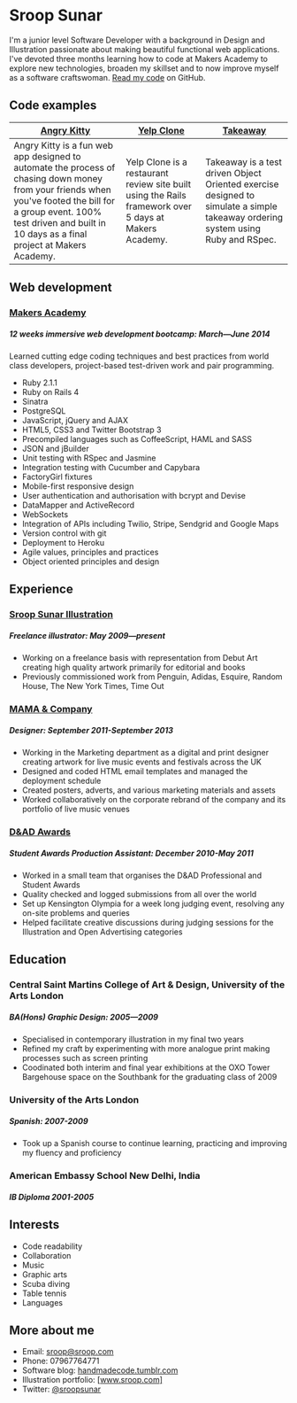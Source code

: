 Sroop Sunar
===========
I'm a junior level Software Developer with a background in Design and Illustration passionate about making beautiful functional web applications. I've devoted three months learning how to code at Makers Academy to explore new technologies, broaden my skillset and to now improve myself as a software craftswoman. [Read my code] on GitHub.

Code examples
-------------

| [Angry Kitty] | [Yelp Clone] | [Takeaway] |
| ------------- | ------------ | ---------- |
| Angry Kitty is a fun web app designed to automate the process of chasing down money from your friends when you've footed the bill for a group event. 100% test driven and built in 10 days as a final project at Makers Academy. | Yelp Clone is a restaurant review site built using the Rails framework over 5 days at Makers Academy. | Takeaway is a test driven Object Oriented exercise designed to simulate a simple takeaway ordering system using Ruby and RSpec. |

Web development
---------------

### [Makers Academy]
##### 12 weeks immersive web development bootcamp: March—June 2014
Learned cutting edge coding techniques and best practices from world class developers, project-based test-driven work and pair programming.

- Ruby 2.1.1
- Ruby on Rails 4
- Sinatra
- PostgreSQL
- JavaScript, jQuery and AJAX
- HTML5, CSS3 and Twitter Bootstrap 3
- Precompiled languages such as CoffeeScript, HAML and SASS
- JSON and jBuilder
- Unit testing with RSpec and Jasmine
- Integration testing with Cucumber and Capybara
- FactoryGirl fixtures
- Mobile-first responsive design
- User authentication and authorisation with bcrypt and Devise
- DataMapper and ActiveRecord
- WebSockets
- Integration of APIs including Twilio, Stripe, Sendgrid and Google Maps
- Version control with git
- Deployment to Heroku
- Agile values, principles and practices
- Object­ oriented principles and design

Experience
---------------

### [Sroop Sunar Illustration]
##### Freelance illustrator: May 2009—present
- Working on a freelance basis with representation from Debut Art creating high quality artwork primarily for editorial and books
- Previously commissioned work from Penguin, Adidas, Esquire, Random House, The New York Times, Time Out

### [MAMA & Company]
##### Designer: September 2011-September 2013
- Working in the Marketing department as a digital and print designer creating artwork for live music events and festivals across the UK
- Designed and coded HTML email templates and managed the deployment schedule
- Created posters, adverts, and various marketing materials and assets
- Worked collaboratively on the corporate rebrand of the company and its portfolio of live music venues

### [D&AD Awards]
##### Student Awards Production Assistant: December 2010-May 2011
- Worked in a small team that organises the D&AD Professional and Student Awards
- Quality checked and logged submissions from all over the world
- Set up Kensington Olympia for a week long judging event, resolving any on-site problems and queries
- Helped facilitate creative discussions during judging sessions for the Illustration and Open Advertising categories

Education
---------

### Central Saint Martins College of Art & Design, University of the Arts London
##### BA(Hons) Graphic Design: 2005—2009
- Specialised in contemporary illustration in my final two years
- Refined my craft by experimenting with more analogue print making processes such as screen printing
- Coodinated both interim and final year exhibitions at the OXO Tower Bargehouse space on the Southbank for the graduating class of 2009

### University of the Arts London
##### Spanish: 2007-2009
- Took up a Spanish course to continue learning, practicing and improving my fluency and proficiency

### American Embassy School New Delhi, India
##### IB Diploma 2001-2005

Interests
---------

- Code readability
- Collaboration
- Music
- Graphic arts
- Scuba diving
- Table tennis
- Languages

More about me
-------------

- Email: sroop@sroop.com
- Phone: 07967764771
- Software blog: [handmadecode.tumblr.com]
- Illustration portfolio: [www.sroop.com]
- Twitter: [@sroopsunar]


[Read my code]:http://github.com/sroop
[Angry Kitty]:http://angrykitty.co.uk/
[Yelp Clone]:http://github.com/sroop/Yelp-Clone
[Takeaway]:https://github.com/sroop/Takeaway-App
[Makers Academy]:http://makersacademy.com
[Sroop Sunar Illustration]:http://sroop.com
[MAMA & Company]:http://mamaco.com
[D&AD Awards]:http://dandad.org
[handmadecode.tumblr.com]:http://handmadecode.tumblr.com/
[linkedin]:http://lnkd.in/dySc_mW
[www.sroop.com]:http://sroop.com/
[@sroopsunar]:http://twitter.com/sroopsunar


